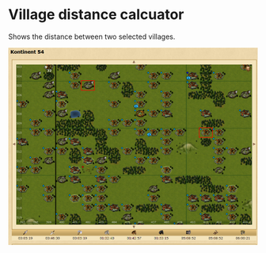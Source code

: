 # Village distance calcuator

Shows the distance between two selected villages.

![image info](./screenshot.png)